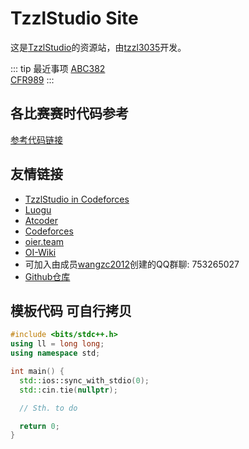 # TzzlStudio Site

这是[TzzlStudio](https://www.luogu.com.cn/team/82054#main)的资源站，由[tzzl3035](https://www.luogu.com.cn/user/1030559)开发。

::: tip 最近事项
[ABC382](https://atcoder.jp/contests/abc382)\
[CFR989](https://codeforces.com/contests/2034)
:::

## 各比赛赛时代码参考
[参考代码链接](/refcode)

## 友情链接
- [TzzlStudio in Codeforces](https://codeforces.com/group/ehqDq1wqEf/contests)
- [Luogu](https://www.luogu.com.cn)
- [Atcoder](https://atcoder.jp)
- [Codeforces](https://codeforces.com)
- [oier.team](https://oier.team/)
- [OI-Wiki](https://oi-wiki.org)
- 可加入由成员[wangzc2012](https://www.luogu.com.cn/user/1221613)创建的QQ群聊: 753265027
- [Github仓库](https://github.com/tzzl3035/TzzlPersonalSite)

## 模板代码 可自行拷贝
```cpp
#include <bits/stdc++.h>
using ll = long long;
using namespace std;

int main() {
  std::ios::sync_with_stdio(0);
  std::cin.tie(nullptr);

  // Sth. to do

  return 0;
}
```
